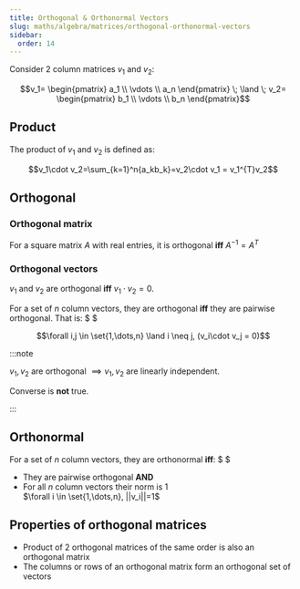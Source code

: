 ```yaml
---
title: Orthogonal & Orthonormal Vectors
slug: maths/algebra/matrices/orthogonal-orthonormal-vectors
sidebar:
  order: 14
---
```


Consider 2 column matrices $v_1$ and $v_2$:

```math
v_1=
\begin{pmatrix}
a_1 \\
\vdots \\
a_n
\end{pmatrix}
\;
\land
\;
v_2=
\begin{pmatrix}
b_1 \\
\vdots \\
b_n
\end{pmatrix}
```

## Product

The product of $v_1$ and $v_2$ is defined as:

```math
v_1\cdot v_2=\sum_{k=1}^n{a_kb_k}=v_2\cdot v_1 = v_1^{T}v_2
```

## Orthogonal

### Orthogonal matrix

For a square matrix $A$ with real entries, it is orthogonal **iff**
$A^{-1}=A^{T}$

### Orthogonal vectors

$v_1$ and $v_2$ are orthogonal **iff** $v_1\cdot v_2 = 0$.

For a set of $n$ column vectors, they are orthogonal **iff** they are pairwise
orthogonal. That is: $ $

```math
\forall i,j \in \set{1,\dots,n} \land i \neq j, (v_i\cdot v_j = 0)
```

:::note

$v_1, v_2$ are orthogonal $\implies v_1, v_2$ are linearly independent.

Converse is **not** true.

:::

## Orthonormal

For a set of $n$ column vectors, they are orthonormal **iff**: $ $

- They are pairwise orthogonal **AND**
- For all $n$ column vectors their norm is $1$  
  $\forall i \in \set{1,\dots,n}, ||v_i||=1$

## Properties of orthogonal matrices

- Product of 2 orthogonal matrices of the same order is also an orthogonal
  matrix
- The columns or rows of an orthogonal matrix form an orthogonal set of vectors
